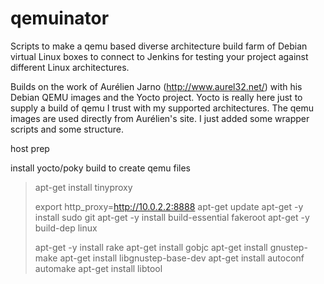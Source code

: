 qemuinator
==========

Scripts to make a qemu based diverse architecture build farm of Debian virtual Linux boxes to connect to Jenkins for testing your project against different Linux architectures.

Builds on the work of Aurélien Jarno (http://www.aurel32.net/) with his Debian QEMU images and the Yocto project.  Yocto is really here just to supply a build of qemu I trust with my supported architectures.  The qemu images are used directly from Aurélien's site.  I just added some wrapper scripts and some structure.

host prep

install yocto/poky build to create qemu files
>apt-get install tinyproxy
>
>export http_proxy=http://10.0.2.2:8888
>apt-get update
>apt-get -y install sudo git
>apt-get -y install build-essential fakeroot
>apt-get -y build-dep linux
>
>apt-get -y install rake
>apt-get install gobjc
>apt-get install gnustep-make
>apt-get install libgnustep-base-dev
>apt-get install autoconf automake
>apt-get install libtool

